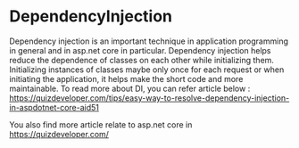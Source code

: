 # DependencyInjection
Dependency injection is an important technique in application programming in general and in asp.net core in particular. Dependency injection helps reduce the dependence of classes on each other while initializing them. Initializing instances of classes maybe only once for each request or when initiating the application, it helps make the short code and more maintainable.
To read more about DI, you can refer article below :
https://quizdeveloper.com/tips/easy-way-to-resolve-dependency-injection-in-aspdotnet-core-aid51

You also find more article relate to asp.net core in https://quizdeveloper.com/

